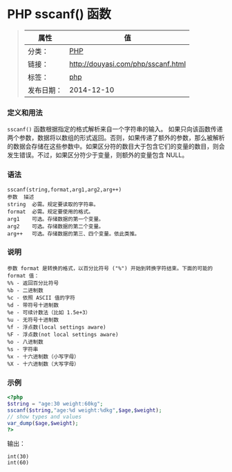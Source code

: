 # PHP sscanf() 函数

>|  属性  |  值  |
>| ----- | ----- |
>| 分类： | [PHP](http://douyasi.com/category/php/) |
>| 链接： | http://douyasi.com/php/sscanf.html |
>| 标签： | [php](http://douyasi.com/tag/php)  |
>| 发布日期： | 2014-12-10 |

### 定义和用法

`sscanf()` 函数根据指定的格式解析来自一个字符串的输入。
如果只向该函数传递两个参数，数据将以数组的形式返回。否则，如果传递了额外的参数，那么被解析的数据会存储在这些参数中。如果区分符的数目大于包含它们的变量的数目，则会发生错误。不过，如果区分符少于变量，则额外的变量包含 NULL。

### 语法

```
sscanf(string,format,arg1,arg2,arg++)
参数	描述
string	必需。规定要读取的字符串。
format	必需。规定要使用的格式。
arg1	可选。存储数据的第一个变量。
arg2	可选。存储数据的第二个变量。
arg++	可选。存储数据的第三、四个变量。依此类推。
```



### 说明

```
参数 format 是转换的格式，以百分比符号 ("%") 开始到转换字符结束。下面的可能的 format 值：
%% - 返回百分比符号
%b - 二进制数
%c - 依照 ASCII 值的字符
%d - 带符号十进制数
%e - 可续计数法（比如 1.5e+3）
%u - 无符号十进制数
%f - 浮点数(local settings aware)
%F - 浮点数(not local settings aware)
%o - 八进制数
%s - 字符串
%x - 十六进制数（小写字母）
%X - 十六进制数（大写字母）
```

### 示例

```php
<?php
$string = "age:30 weight:60kg";
sscanf($string,"age:%d weight:%dkg",$age,$weight);
// show types and values
var_dump($age,$weight);
?>
```

输出：

```
int(30)
int(60)
```